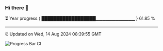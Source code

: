 ### Hi there 👋

⏳ Year progress { ██████████████████▁▁▁▁▁▁▁▁▁▁▁▁ } 61.85 %

---

⏰ Updated on Wed, 14 Aug 2024 08:39:55 GMT

![Progress Bar CI](https://github.com/IshwaranRudhara/GIT-ACTION/workflows/Progress%20Bar%20CI/badge.svg)
